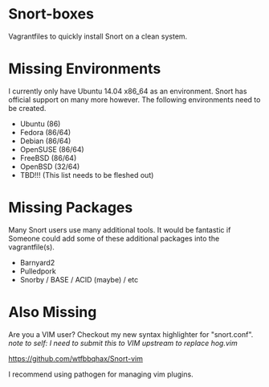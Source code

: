 Snort-boxes
===========

Vagrantfiles to quickly install Snort on a clean system. 

Missing Environments
====================

I currently only have Ubuntu 14.04 x86_64 as an environment. Snort has
official support on many more however. The following environments 
need to be created.

* Ubuntu    (86)
* Fedora    (86/64)
* Debian    (86/64)
* OpenSUSE  (86/64)
* FreeBSD   (86/64)
* OpenBSD   (32/64)
* TBD!!! (This list needs to be fleshed out)

Missing Packages
================

Many Snort users use many additional tools. It would be fantastic if
Someone could add some of these additional packages into the vagrantfile(s).

* Barnyard2
* Pulledpork
* Snorby / BASE / ACID (maybe) / etc

Also Missing
============

Are you a VIM user? Checkout my new syntax highlighter for "snort.conf".
_note to self: I need to submit this to VIM upstream to replace hog.vim_

https://github.com/wtfbbqhax/Snort-vim

I recommend using pathogen for managing vim plugins.





